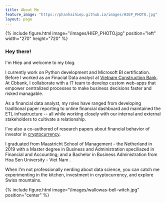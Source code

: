 ```yaml
---
title: About Me
feature_image: "https://phanhaihiep.github.io/images/HIEP_PHOTO.jpg"
layout: page
---
```


{% include figure.html image="/images/HIEP_PHOTO.jpg" position="left" width="270" height="720" %}

### Hey there!

I'm Hiep and welcome to my blog.

I currently work on Python development and Microsoft BI certification.
Before I worked as an Finacial Data analyst at [Vietnam Construction Bank]("https://www.cbbank.vn/"). 
At Cbbank, I collaborate with a IT team to develop custom web-apps that empower centralized processes to make business decisions faster and risked managable.

As a financial data analyst, my roles have ranged from developing traditional paper reporting to online financial dashboard and maintained the ETL infrastructure -- all while working closely with our internal and external stakeholders to cultivate a relationship.

I've also a co-authored of research papers about financial behavior of investor in [cryptocurrency]("https://civisanalytics.wpengine.com/wp-content/uploads/2019/11/HC_HPV_2019_digital.pdf").

I graduated from Maastricht School of Management - the Netherland in 2019 with a Master degree in Business and Administration speciliazed in Financial and Accounting; and a Bachelor in Business Administration from Hoa Sen University - Viet Nam .

When I'm not professionally nerding about data science, you can catch me experimenting in the kitchen, investment in cryptocurrency, and explore Swiss mountains.

{% include figure.html image="/images/wallowas-bell-witch.jpg" position="center" %}

